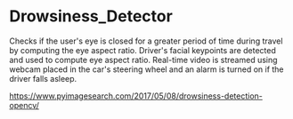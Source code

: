 # Drowsiness_Detector

Checks if the user's eye is closed for a greater period of time during travel by computing the eye aspect ratio. Driver's facial keypoints are detected and used to compute eye aspect ratio. Real-time video is streamed using webcam placed in the car's steering wheel and an alarm is turned on if the driver falls asleep.

https://www.pyimagesearch.com/2017/05/08/drowsiness-detection-opencv/
